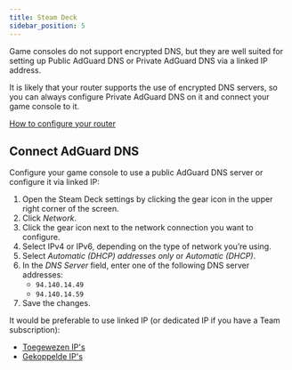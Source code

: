 ```yaml
---
title: Steam Deck
sidebar_position: 5
---
```


Game consoles do not support encrypted DNS, but they are well suited for setting up Public AdGuard DNS or Private AdGuard DNS via a linked IP address.

It is likely that your router supports the use of encrypted DNS servers, so you can always configure Private AdGuard DNS on it and connect your game console to it.

[How to configure your router](/private-dns/connect-devices/routers/routers.md)

## Connect AdGuard DNS

Configure your game console to use a public AdGuard DNS server or configure it via linked IP:

1. Open the Steam Deck settings by clicking the gear icon in the upper right corner of the screen.
2. Click _Network_.
3. Click the gear icon next to the network connection you want to configure.
4. Select IPv4 or IPv6, depending on the type of network you’re using.
5. Select _Automatic (DHCP) addresses only_ or _Automatic (DHCP)_.
6. In the _DNS Server_ field, enter one of the following DNS server addresses:
    - `94.140.14.49`
    - `94.140.14.59`
7. Save the changes.

It would be preferable to use linked IP (or dedicated IP if you have a Team subscription):

- [Toegewezen IP's](/private-dns/connect-devices/other-options/dedicated-ip.md)
- [Gekoppelde IP's](/private-dns/connect-devices/other-options/linked-ip.md)

